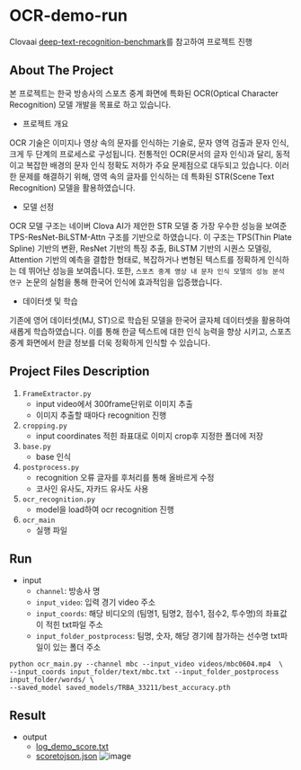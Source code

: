# OCR-demo-run
Clovaai [deep-text-recognition-benchmark](https://github.com/clovaai/deep-text-recognition-benchmark)를 참고하여 프로젝트 진행
## About The Project
본 프로젝트는 한국 방송사의 스포츠 중계 화면에 특화된 OCR(Optical Character Recognition) 모델 개발을 목표로 하고 있습니다.
- 프로젝트 개요

OCR 기술은 이미지나 영상 속의 문자를 인식하는 기술로, 문자 영역 검출과 문자 인식, 크게 두 단계의 프로세스로 구성됩니다. 전통적인 OCR(문서의 글자 인식)과 달리, 동적이고 복잡한 배경의 문자 인식 정확도 저하가 주요 문제점으로 대두되고 있습니다. 이러한 문제를 해결하기 위해, 영역 속의 글자를 인식하는 데 특화된 STR(Scene Text Recognition) 모델을 활용하였습니다.

- 모델 선정

OCR 모델 구조는 네이버 Clova AI가 제안한 STR 모델 중 가장 우수한 성능을 보여준 TPS-ResNet-BiLSTM-Attn 구조를 기반으로 하였습니다. 이 구조는 TPS(Thin Plate Spline) 기반의 변환, ResNet 기반의 특징 추출, BiLSTM 기반의 시퀀스 모델링, Attention 기반의 예측을 결합한 형태로, 복잡하거나 변형된 텍스트를 정확하게 인식하는 데 뛰어난 성능을 보여줍니다. 또한, `스포츠 중계 영상 내 문자 인식 모델의 성능 분석 연구 `논문의 실험을 통해 한국어 인식에 효과적임을 입증했습니다.

- 데이터셋 및 학습

기존에 영어 데이터셋(MJ, ST)으로 학습된 모델을 한국어 글자체 데이터셋을 활용하여 새롭게 학습하였습니다. 이를 통해 한글 텍스트에 대한 인식 능력을 향상 시키고, 스포츠 중계 화면에서 한글 정보를 더욱 정확하게 인식할 수 있습니다.

## Project Files Description
  1. `FrameExtractor.py`
     - input video에서 300frame단위로 이미지 추출
     - 이미지 추출할 때마다 recognition 진행
  2. `cropping.py`
     - input coordinates 적힌 좌표대로 이미지 crop후 지정한 폴더에 저장 
  3. `base.py`
     - base 인식
  4. `postprocess.py`
     - recognition 오류 글자를 후처리를 통해 올바르게 수정
     - 코사인 유사도, 자카드 유사도 사용
  5. `ocr_recognition.py`
     - model을 load하여 ocr recognition 진행
  6. `ocr_main`
     - 실행 파일
## Run
- input
  - `channel`: 방송사 명
  - `input_video`: 입력 경기 video 주소
  - `input_coords`: 해당 비디오의 (팀명1, 팀명2, 점수1, 점수2, 투수명)의 좌표값이 적힌 txt파일 주소
  - `input_folder_postprocess`: 팀명, 숫자, 해당 경기에 참가하는 선수명 txt파일이 있는 폴더 주소
```
python ocr_main.py --channel mbc --input_video videos/mbc0604.mp4  \
--input_coords input_folder/text/mbc.txt --input_folder_postprocess input_folder/words/ \
--saved_model saved_models/TRBA_33211/best_accuracy.pth
```

## Result
- output
  - [log_demo_score.txt](log_demo_score.txt)
  - [scoretojson.json](scoretojson.json)
![image](https://github.com/sportsOCR/OCR-demo-run/assets/73013625/e7c47293-da11-4e6d-8a6f-6559a39ce401)

